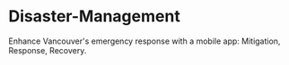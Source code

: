# Disaster-Management
Enhance Vancouver's emergency response with a mobile app: Mitigation, Response, Recovery.
